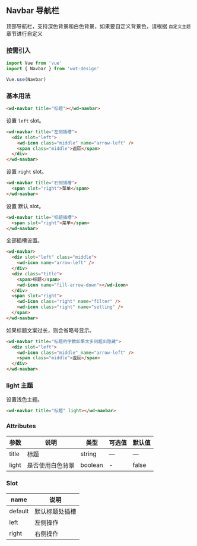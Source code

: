 ## Navbar 导航栏

顶部导航栏，支持深色背景和白色背景，如果要自定义背景色，请根据 `自定义主题` 章节进行自定义

### 按需引入

```javascript
import Vue from 'vue'
import { Navbar } from 'wot-design'

Vue.use(Navbar)
```

### 基本用法

```html
<wd-navbar title="标题"></wd-navbar>
```

设置 `left` slot。

```html
<wd-navbar title="左侧插槽">
  <div slot="left">
    <wd-icon class="middle" name="arrow-left" />
    <span class="middle">返回</span>
  </div>
</wd-navbar>
```

设置 `right` slot。

```html
<wd-navbar title="右侧插槽">
  <span slot="right">菜单</span>
</wd-navbar>
```

设置 默认 slot。

```html
<wd-navbar title="标题插槽">
  <span slot="right">菜单</span>
</wd-navbar>
```

全部插槽设置。

```html
<wd-navbar>
  <div slot="left" class="middle">
    <wd-icon name="arrow-left" />
  </div>
  <div class="title">
    <span>标题</span>
    <wd-icon name="fill-arrow-down"></wd-icon>
  </div>
  <span slot="right">
    <wd-icon class="right" name="filter" />
    <wd-icon class="right" name="setting" />
  </span>
</wd-navbar>
```

如果标题文案过长，则会省略号显示。

```html
<wd-navbar title="标题的字数如果太多则超出隐藏">
  <div slot="left">
    <wd-icon class="middle" name="arrow-left" />
    <span class="middle">返回</span>
  </div>
</wd-navbar>
```

### light 主题

设置浅色主题。

```html
<wd-navbar title="标题" light></wd-navbar>
```

### Attributes

| 参数      | 说明                                 | 类型      | 可选值       | 默认值   |
|---------- |------------------------------------ |---------- |------------- |-------- |
|title      | 标题                                | string    | —           | —       |
|light     | 是否使用白色背景                      | boolean    | -         | false |

### Slot

| name      | 说明       |
|------------- |----------- |
|default         | 默认标题处插槽 |
|left         | 左侧操作 |
|right        | 右侧操作 |
